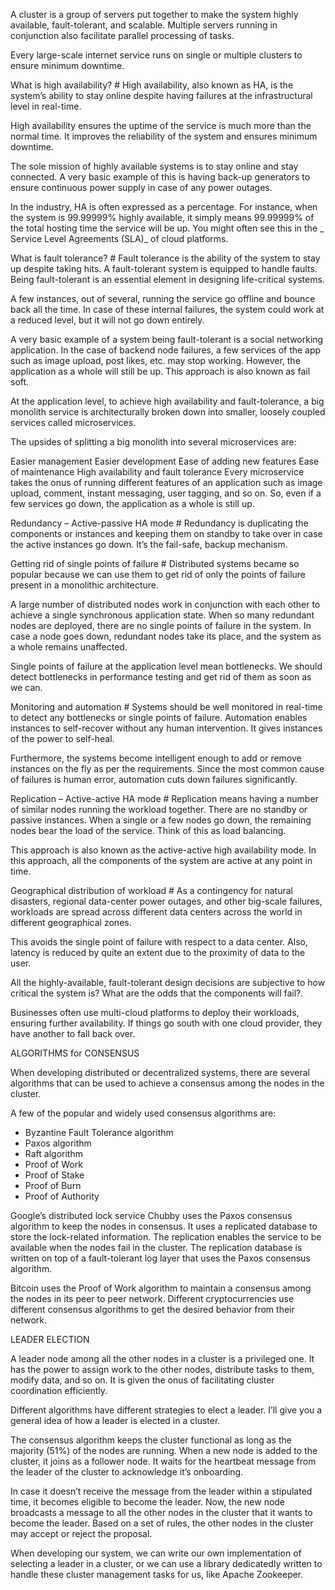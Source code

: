 A cluster is a group of servers put together to make the system highly available, fault-tolerant, and scalable. Multiple servers running in conjunction also facilitate parallel processing of tasks.

Every large-scale internet service runs on single or multiple clusters to ensure minimum downtime.

What is high availability? #
High availability, also known as HA, is the system’s ability to stay online despite having failures at the infrastructural level in real-time.

High availability ensures the uptime of the service is much more than the normal time. It improves the reliability of the system and ensures minimum downtime.

The sole mission of highly available systems is to stay online and stay connected. A very basic example of this is having back-up generators to ensure continuous power supply in case of any power outages.

In the industry, HA is often expressed as a percentage. For instance, when the system is 99.99999% highly available, it simply means 99.99999% of the total hosting time the service will be up. You might often see this in the _ Service Level Agreements (SLA)_ of cloud platforms.

What is fault tolerance? #
Fault tolerance is the ability of the system to stay up despite taking hits. A fault-tolerant system is equipped to handle faults. Being fault-tolerant is an essential element in designing life-critical systems.

A few instances, out of several, running the service go offline and bounce back all the time. In case of these internal failures, the system could work at a reduced level, but it will not go down entirely.

A very basic example of a system being fault-tolerant is a social networking application. In the case of backend node failures, a few services of the app such as image upload, post likes, etc. may stop working. However, the application as a whole will still be up. This approach is also known as fail soft.

At the application level, to achieve high availability and fault-tolerance, a big monolith service is architecturally broken down into smaller, loosely coupled services called microservices.

The upsides of splitting a big monolith into several microservices are:

Easier management
Easier development
Ease of adding new features
Ease of maintenance
High availability and fault tolerance
Every microservice takes the onus of running different features of an application such as image upload, comment, instant messaging, user tagging, and so on. So, even if a few services go down, the application as a whole is still up.

Redundancy – Active-passive HA mode #
Redundancy is duplicating the components or instances and keeping them on standby to take over in case the active instances go down. It’s the fail-safe, backup mechanism.

Getting rid of single points of failure #
Distributed systems became so popular because we can use them to get rid of only the points of failure present in a monolithic architecture.

A large number of distributed nodes work in conjunction with each other to achieve a single synchronous application state. When so many redundant nodes are deployed, there are no single points of failure in the system. In case a node goes down, redundant nodes take its place, and the system as a whole remains unaffected.

Single points of failure at the application level mean bottlenecks. We should detect bottlenecks in performance testing and get rid of them as soon as we can.

Monitoring and automation #
Systems should be well monitored in real-time to detect any bottlenecks or single points of failure. Automation enables instances to self-recover without any human intervention. It gives instances of the power to self-heal.

Furthermore, the systems become intelligent enough to add or remove instances on the fly as per the requirements. Since the most common cause of failures is human error, automation cuts down failures significantly.

Replication – Active-active HA mode #
Replication means having a number of similar nodes running the workload together. There are no standby or passive instances. When a single or a few nodes go down, the remaining nodes bear the load of the service. Think of this as load balancing.

This approach is also known as the active-active high availability mode. In this approach, all the components of the system are active at any point in time.

Geographical distribution of workload #
As a contingency for natural disasters, regional data-center power outages, and other big-scale failures, workloads are spread across different data centers across the world in different geographical zones.

This avoids the single point of failure with respect to a data center. Also, latency is reduced by quite an extent due to the proximity of data to the user.

All the highly-available, fault-tolerant design decisions are subjective to how critical the system is? What are the odds that the components will fail?.

Businesses often use multi-cloud platforms to deploy their workloads, ensuring further availability. If things go south with one cloud provider, they have another to fall back over.

ALGORITHMS for CONSENSUS

When developing distributed or decentralized systems, there are several algorithms that can be used to achieve a consensus among the nodes in the cluster.

A few of the popular and widely used consensus algorithms are:

- Byzantine Fault Tolerance algorithm
- Paxos algorithm
- Raft algorithm
- Proof of Work
- Proof of Stake
- Proof of Burn
- Proof of Authority


Google’s distributed lock service Chubby uses the Paxos consensus algorithm to keep the nodes in consensus. It uses a replicated database to store the lock-related information. The replication enables the service to be available when the nodes fail in the cluster. The replication database is written on top of a fault-tolerant log layer that uses the Paxos consensus algorithm.

Bitcoin uses the Proof of Work algorithm to maintain a consensus among the nodes in its peer to peer network. Different cryptocurrencies use different consensus algorithms to get the desired behavior from their network.

LEADER ELECTION

A leader node among all the other nodes in a cluster is a privileged one. It has the power to assign work to the other nodes, distribute tasks to them, modify data, and so on. It is given the onus of facilitating cluster coordination efficiently.

Different algorithms have different strategies to elect a leader. I’ll give you a general idea of how a leader is elected in a cluster.

The consensus algorithm keeps the cluster functional as long as the majority (51%) of the nodes are running. When a new node is added to the cluster, it joins as a follower node. It waits for the heartbeat message from the leader of the cluster to acknowledge it’s onboarding.

In case it doesn’t receive the message from the leader within a stipulated time, it becomes eligible to become the leader. Now, the new node broadcasts a message to all the other nodes in the cluster that it wants to become the leader. Based on a set of rules, the other nodes in the cluster may accept or reject the proposal.

When developing our system, we can write our own implementation of selecting a leader in a cluster, or we can use a library dedicatedly written to handle these cluster management tasks for us, like Apache Zookeeper.




